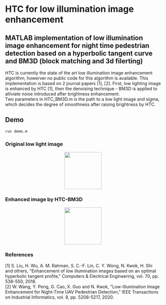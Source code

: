 # HTC for low illumination image enhancement
## MATLAB implementation of low illumination image enhancement for night time pedestrian detection based on a hyperbolic tangent curve and BM3D (block matching and 3d filerting)
HTC is currently the state of the art low illumination image enhancement algorithm, howerver no public code for this algorithm is available. This implementation is based on 2 journal papers [1], [2]. First, low lighting image is enhanced by HTC [1], then the denoising technique - BM3D is applied to alliviate noise introduced after brightness enhancement.  
Two parameters in HTC_BM3D.m is the path to a low light image and sigma, which decides the degree of smoothness after raising brightness by HTC.


## Demo  
```bash
run demo.m
```

### Original low light image
<div align="center">
     <img src="test_img/hive_ntu_6.png" width="120">
</div>

### Enhanced image by HTC-BM3D
<div align="center">
     <img src="test_img/htc_bm3d_hive_6.png" width="120">
</div>

### References
[1] S. Liu, H. Wu, A. M. Rahman, S. C.-F. Lin, C. Y. Wong, N. Kwok, H. Shi and others, "Enhancement of low illumination images based on an optimal hyperbolic
tangent profile," Computers & Electrical Engineering, vol. 70, pp. 538-550, 2018.  
[2] W. Wang, Y. Peng, G. Cao, X. Guo and N. Kwok, "Low-Illumination Image Enhancement for Night-Time UAV Pedestrian Detection," IEEE Transactions on Industrial Informatics, vol. 8, pp. 5208-5217, 2020. 
